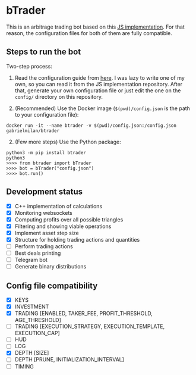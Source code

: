 # bTrader

This is an arbitrage trading bot based on this [JS implementation](https://github.com/bmino/binance-triangle-arbitrage). For that reason, the configuration files for both of them are fully compatible.

## Steps to run the bot

Two-step process:

1. Read the configuration guide from [here](https://github.com/bmino/binance-triangle-arbitrage/blob/master/config/readme.md). I was lazy to write one of my own, so you can read it from the JS implementation repository. After that, generate your own configuration file or just edit the one on the `config/` directory on this repository.

2. (Recommended) Use the Docker image (`$(pwd)/config.json` is the path to your configuration file):

```
docker run -it --name btrader -v $(pwd)/config.json:/config.json gabrielmilan/btrader
```

2. (Few more steps) Use the Python package:

```
python3 -m pip install btrader
python3
>>>> from btrader import bTrader
>>>> bot = bTrader("config.json")
>>>> bot.run()
```

## Development status

- [x] C++ implementation of calculations
- [x] Monitoring websockets
- [x] Computing profits over all possible triangles
- [x] Filtering and showing viable operations
- [x] Implement asset step size
- [x] Structure for holding trading actions and quantities
- [ ] Perform trading actions
- [ ] Best deals printing
- [ ] Telegram bot
- [ ] Generate binary distributions

## Config file compatibility

- [x] KEYS
- [x] INVESTMENT
- [x] TRADING [ENABLED, TAKER_FEE, PROFIT_THRESHOLD, AGE_THRESHOLD]
- [ ] TRADING [EXECUTION_STRATEGY, EXECUTION_TEMPLATE, EXECUTION_CAP]
- [ ] HUD
- [ ] LOG
- [x] DEPTH [SIZE]
- [ ] DEPTH [PRUNE, INITIALIZATION_INTERVAL]
- [ ] TIMING
